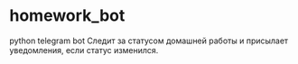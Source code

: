 # homework_bot
python telegram bot
Следит за статусом домашней работы и присылает уведомления, если статус изменился.

